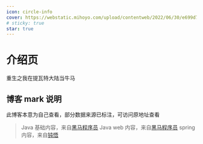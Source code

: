 ```yaml
---
icon: circle-info
cover: https://webstatic.mihoyo.com/upload/contentweb/2022/06/30/e699d7e2413ed5dfb384ee48c2b872d3_5181262111088024686.png
# sticky: true
star: true
---
```


# 介绍页

重生之我在提瓦特大陆当牛马

## 博客 mark 说明

此博客本意为自己查看，部分数据来源已标注，可访问原地址查看

> Java 基础内容，来自[黑马程序员](https://www.bilibili.com/video/BV17F411T7Ao/?spm_id_from=333.337.search-card.all.click&vd_source=963c8f327c417497fa7a2e119c546395)
> Java web 内容，来自[黑马程序员](https://www.bilibili.com/video/BV1UM4y1L7Gk/?spm_id_from=333.337.search-card.all.click&vd_source=963c8f327c417497fa7a2e119c546395)
> spring 内容，来自[钝悟](https://dunwu.github.io/spring-tutorial/)

